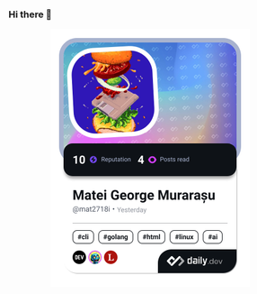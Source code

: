 ### Hi there 👋


<!--
**matei-george/matei-george** is a ✨ _special_ ✨ repository because its `README.md` (this file) appears on your GitHub profile.

Here are some ideas to get you started:

- 🔭 I’m currently working on ...
- 🌱 I’m currently learning ...
- 👯 I’m looking to collaborate on ...
- 🤔 I’m looking for help with ...
- 💬 Ask me about ...
- 📫 How to reach me: ...
- 😄 Pronouns: ...
- ⚡ Fun fact: ...
-->
<p style="text-align:center">
<a href="https://app.daily.dev/mat2718i"><img src="./devcard.png" width="356" alt="Matei George Dev Card"/></a>
</p>
